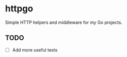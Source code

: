 # httpgo

Simple HTTP helpers and middleware for my Go projects. 

## TODO

- [ ] Add more useful tests
